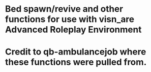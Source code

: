# Bed spawn/revive and other functions for use with visn_are Advanced Roleplay Environment


# Credit to qb-ambulancejob where these functions were pulled from.

